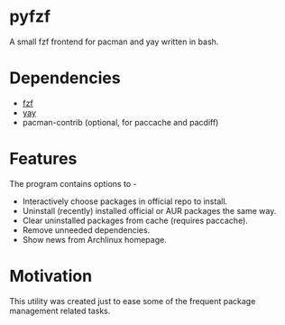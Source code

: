 # pyfzf

A small fzf frontend for pacman and yay written in bash.

# Dependencies

* [fzf](https://github.com/junegunn/fzf)
* [yay](https://github.com/Jguer/yay)
* pacman-contrib (optional, for paccache and pacdiff)

# Features

The program contains options to -

* Interactively choose packages in official repo to install.
* Uninstall (recently) installed official or AUR packages the same way.
* Clear uninstalled packages from cache (requires paccache).
* Remove unneeded dependencies.
* Show news from Archlinux homepage.

# Motivation

This utility was created just to ease some of the frequent package management
related tasks.
